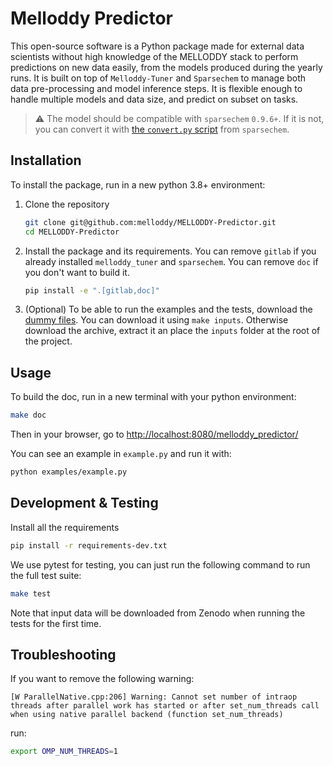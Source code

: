 # Melloddy Predictor

This open-source software is a Python package made for external data scientists without high knowledge of the MELLODDY stack to perform predictions on new data easily, from the models produced during the yearly runs. It is built on top of `Melloddy-Tuner` and `Sparsechem` to manage both data pre-processing and model inference steps. It is flexible enough to handle multiple models and data size, and predict on subset on tasks.

> :warning: The model should be compatible with `sparsechem` `0.9.6+`. If it is not, you can convert it with
[the `convert.py` script](https://gitlab.com/melloddy/wp2/sparsechem/-/blob/convert_v0.9.5_to_v0.9.6/examples/chembl/convert.py) from `sparsechem`.

## Installation

To install the package, run in a new python 3.8+ environment:

1. Clone the repository

   ```sh
   git clone git@github.com:melloddy/MELLODDY-Predictor.git
   cd MELLODDY-Predictor
   ```

2. Install the package and its requirements. You can remove `gitlab` if you already installed `melloddy_tuner` and `sparsechem`. You can remove `doc` if you don't want to build it.

   ```sh
   pip install -e ".[gitlab,doc]"
   ```

3. (Optional) To be able to run the examples and the tests, download the [dummy files](https://zenodo.org/record/6807845/). You can download it using `make inputs`. Otherwise download the archive, extract it an place the `inputs` folder at the root of the project.

## Usage

To build the doc, run in a new terminal with your python environment:

```sh
make doc
```

Then in your browser, go to [http://localhost:8080/melloddy_predictor/](http://localhost:8080/melloddy_predictor/)

You can see an example in `example.py` and run it with:

```sh
python examples/example.py
```

## Development & Testing

Install all the requirements

```sh
pip install -r requirements-dev.txt
```

We use pytest for testing, you can just run the following command to run the full test suite:

```sh
make test
```

Note that input data will be downloaded from Zenodo when running the tests for the first time.

## Troubleshooting

If you want to remove the following warning:

```
[W ParallelNative.cpp:206] Warning: Cannot set number of intraop threads after parallel work has started or after set_num_threads call when using native parallel backend (function set_num_threads)
```

run:

```sh
export OMP_NUM_THREADS=1
```
